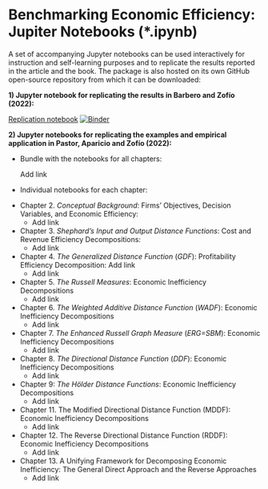 # Benchmarking Economic Efficiency: Jupiter Notebooks (*.ipynb)

A set of accompanying Jupyter notebooks can be used interactively for instruction and self-learning purposes and to replicate the results reported in the article and the book. The package is also hosted on its own GitHub open-source repository from which it can be downloaded:

**1) Jupyter notebook for replicating the results in Barbero and Zofío (2022):**

[Replication notebook](https://github.com/joselzofio/Benchmarking_Economic_Efficiency_Julia_Notebooks/blob/main/Article/Replication.ipynb) [![Binder](https://mybinder.org/badge_logo.svg)](https://mybinder.org/v2/gh/joselzofio/Benchmarking_Economic_Efficiency_Julia_Notebooks/main?labpath=Article%2FReplication.ipynb)

**2) Jupyter notebooks for replicating the examples and empirical application in Pastor, Aparicio and Zofío (2022):**

- Bundle with the notebooks for all chapters:

   Add link</p>

- Individual notebooks for each chapter:


<ul style="font-size:14px"><li>Chapter 2. <em>Conceptual Background</em>: Firms’ Objectives, Decision Variables, and Economic Efficiency: <ul><li>Add link</li></ul></li><li>Chapter 3. <em>Shephard’s Input and Output Distance Functions</em>: Cost and Revenue Efficiency Decompositions: <ul><li>Add link</li></ul></li><li>Chapter 4. <em>The Generalized Distance Function </em>(<em>GDF</em>): Profitability Efficiency Decomposition: Add link<ul><li>Add link</li></ul></li><li>Chapter 5.  <em>The Russell Measures</em>: Economic Inefficiency Decompositions<ul><li>Add link</li></ul></li><li>Chapter 6. <em>The Weighted Additive Distance Function </em>(<em>WADF</em>): Economic Inefficiency Decompositions<ul><li>Add link</li></ul></li><li>Chapter 7. <em>The Enhanced Russell Graph Measure </em>(<em>ERG=SBM</em>): Economic Inefficiency Decompositions<ul><li>Add link</li></ul></li><li>Chapter 8. <em>The Directional Distance Function </em>(<em>DDF</em>): Economic Inefficiency Decompositions<ul><li>Add link</li></ul></li><li>Chapter 9: <em>The Hölder Distance Functions</em>: Economic Inefficiency Decompositions<ul><li>Add link</li></ul></li><li>Chapter 11. The Modified Directional Distance Function (MDDF): Economic Inefficiency Decompositions<ul><li>Add link</li></ul></li><li>Chapter 12. The Reverse Directional Distance Function (RDDF): Economic Inefficiency Decompositions<ul><li>Add link</li></ul></li><li>Chapter 13. A Unifying Framework for Decomposing Economic Inefficiency: The General Direct Approach and the Reverse Approaches<ul><li>Add link</li></ul></li></ul>

